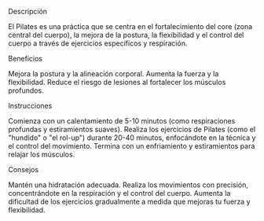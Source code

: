 Descripción

El Pilates es una práctica que se centra en el fortalecimiento del core (zona central del cuerpo), la mejora de la postura, la flexibilidad y el control del cuerpo a través de ejercicios específicos y respiración.

Beneficios

Mejora la postura y la alineación corporal.
Aumenta la fuerza y la flexibilidad.
Reduce el riesgo de lesiones al fortalecer los músculos profundos.

Instrucciones

Comienza con un calentamiento de 5-10 minutos (como respiraciones profundas y estiramientos suaves).
Realiza los ejercicios de Pilates (como el "hundido" o "el rol-up") durante 20-40 minutos, enfocándote en la técnica y el control del movimiento.
Termina con un enfriamiento y estiramientos para relajar los músculos.

Consejos

Mantén una hidratación adecuada.
Realiza los movimientos con precisión, concentrándote en la respiración y el control del cuerpo.
Aumenta la dificultad de los ejercicios gradualmente a medida que mejoras tu fuerza y flexibilidad.

